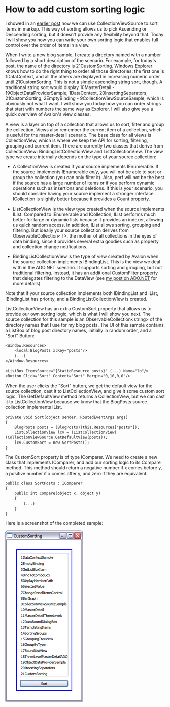 # How to add custom sorting logic

I showed in an <a href="http://www.zagstudio.com/blog/362">earlier post</a> how we can use CollectionViewSource to sort items in markup. This way of sorting allows us to pick Ascending or Descending sorting, but it doesn't provide any flexibility beyond that. Today I will show you how you can write your own sorting logic that enables full control over the order of items in a view.

When I write a new blog sample, I create a directory named with a number followed by a short description of the scenario. For example, for today's post, the name of the directory is 21CustomSorting. Windows Explorer knows how to do the right thing to order all those directories: the first one is 1DataContext, and all the others are displayed in increasing numeric order until 21CustomSorting. This is not a simple ascending string sort, though. A traditional string sort would display 10MasterDetail - 19ObjectDataProviderSample, 1DataContext, 20InsertingSeparators, 21CustomSorting, 2EmptyBinding - 9CollectionViewSourceSample, which is obviously not what I want. I will show you today how you can order strings that start with numbers the same way as Explorer. I will also give you a quick overview of Avalon's view classes.

A view is a layer on top of a collection that allows us to sort, filter and group the collection. Views also remember the current item of a collection, which is useful for the master-detail scenario. The base class for all views is CollectionView, which is where we keep the API for sorting, filtering, grouping and current item. There are currently two classes that derive from CollectionView: BindingListCollectionView and ListCollectionView. The view type we create internally depends on the type of your source collection:

- A CollectionView is created if your source implements IEnumerable. If the source implements IEnumerable *only*, you will not be able to sort or group the collection (you can only filter it). Also, perf will not be the best if the source has a large number of items or if you perform dynamic operations such as insertions and deletions. If this is your scenario, you should consider having your source implement a stronger interface. ICollection is slightly better because it provides a Count property. 

- ListCollectionView is the view type created when the source implements IList. Compared to IEnumerable and ICollection, IList performs much better for large or dynamic lists because it provides an indexer, allowing us quick random access. In addition, IList allows sorting, grouping and filtering. But ideally your source collection derives from ObservableCollection&lt;T&gt;, the mother of all collections in the eyes of data binding, since it provides several extra goodies such as property and collection change notifications.

- BindingListCollectionView is the type of view created by Avalon when the source collection implements IBindingList. This is the view we deal with in the ADO.NET scenario. It supports sorting and grouping, but not traditional filtering. Instead, it has an additional CustomFilter property that delegates filtering to the DataView (see <a href="http://www.zagstudio.com/blog/372">my post on ADO.NET</a> for more details).

Note that if your source collection implements both IBindingList and IList, IBindingList has priority, and a BindingListCollectionView is created.

ListCollectionView has an extra CustomSort property that allows us to provide our own sorting logic, which is what I will show you next. The source collection for this sample is an  ObservableCollection&lt;string&gt; of the directory names that I use for my blog posts. The UI of this sample contains a ListBox of blog post directory names, initially in random order, and a "Sort" Button:

	<Window.Resources>
		<local:BlogPosts x:Key="posts"/>
		(...)
	</Window.Resources>

	<ListBox ItemsSource="{StaticResource posts}" (...) Name="lb"/>
	<Button Click="Sort" Content="Sort" Margin="0,10,0,0"/>

When the user clicks the "Sort" button, we get the default view for the source collection, cast it to ListCollectionView, and give it some custom sort logic. The GetDefaultView method returns a CollectionView, but we can cast it to ListCollectionView because we know that the BlogPosts source collection implements IList.

	private void Sort(object sender, RoutedEventArgs args)
	{
		BlogPosts posts = (BlogPosts)(this.Resources["posts"]);
		ListCollectionView lcv = (ListCollectionView)(CollectionViewSource.GetDefaultView(posts));
		lcv.CustomSort = new SortPosts();
	}

The CustomSort property is of type IComparer. We need to create a new class that implements IComparer, and add our sorting logic to its Compare method. This method should return a negative number if x comes before y, a positive number if x comes after y, and zero if they are equivalent.

	public class SortPosts : IComparer
	{
		public int Compare(object x, object y)
		{
			(...)
		}
	}

Here is a screenshot of the completed sample:

![](Images/21CustomSorting.png)
